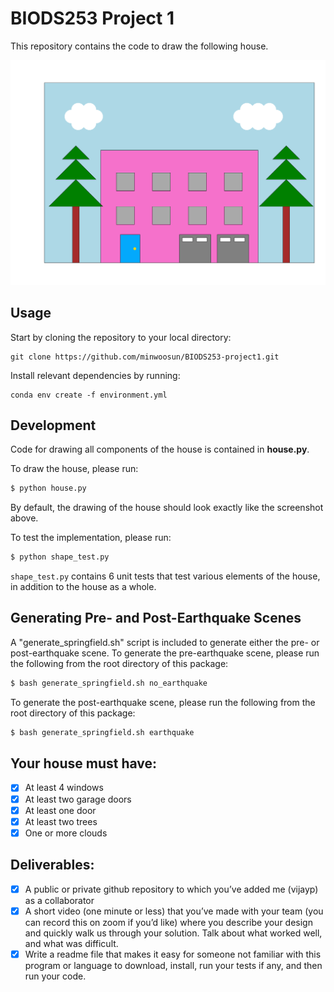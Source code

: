 # BIODS253 Project 1
This repository contains the code to draw the following house.

![house image](testdata/house.png)

## Usage 
Start by cloning the repository to your local directory:
```
git clone https://github.com/minwoosun/BIODS253-project1.git
```

Install relevant dependencies by running: 
```
conda env create -f environment.yml
```

## Development 
Code for drawing all components of the house is contained in **house.py**.

To draw the house, please run:
```bash
$ python house.py
```

By default, the drawing of the house should look exactly like the screenshot
above.

To test the implementation, please run:
```bash 
$ python shape_test.py
```
`shape_test.py` contains 6 unit tests that test various elements of the house,
in addition to the house as a whole.

## Generating Pre- and Post-Earthquake Scenes
A "generate_springfield.sh" script is included to generate either the pre- or
post-earthquake scene. To generate the pre-earthquake scene, please run the
following from the root directory of this package:

```bash
$ bash generate_springfield.sh no_earthquake
```

To generate the post-earthquake scene, please run the following from the root
directory of this package:

```bash
$ bash generate_springfield.sh earthquake
```

## Your house must have:
- [x] At least 4 windows
- [x] At least two garage doors
- [x] At least one door
- [x] At least two trees
- [x] One or more clouds

## Deliverables:
- [x] A public or private github repository to which you’ve added me (vijayp) as a collaborator
- [x] A short video (one minute or less) that you’ve made with your team (you can record this on zoom if you’d like) where you describe your design and quickly walk us through your solution.  Talk about what worked well, and what was difficult.
- [x] Write a readme file that makes it easy for someone not familiar with this program or language to download, install, run your tests if any, and then run your code.

